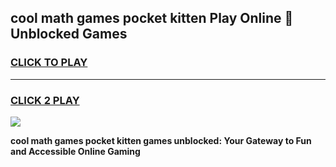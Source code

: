 
## cool math games pocket kitten Play Online 👋 Unblocked Games
<h3>
<a href="https://news.freeplayer.one?title=cool_math_games_pocket_kitten&ref=17CMG">CLICK TO PLAY</a></h3>
<hr>

<h3>
<a href="https://news.freeplayer.one?title=cool_math_games_pocket_kitten&ref=17CMG">CLICK 2 PLAY</a>
  
</h3>

<a href="https://news.freeplayer.one?title=cool_math_games_pocket_kitten&ref=17CMG/"><img src="https://clearcache.store/games.png"></a>


**cool math games pocket kitten games unblocked: Your Gateway to Fun and Accessible Online Gaming**

